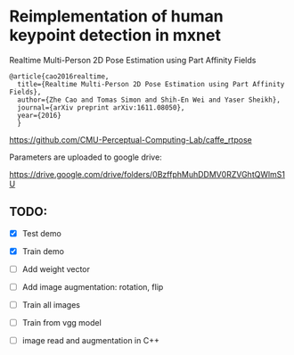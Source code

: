 # Reimplementation of human keypoint detection in mxnet

Realtime Multi-Person 2D Pose Estimation using Part Affinity Fields

```
@article{cao2016realtime,
  title={Realtime Multi-Person 2D Pose Estimation using Part Affinity Fields},
  author={Zhe Cao and Tomas Simon and Shih-En Wei and Yaser Sheikh},
  journal={arXiv preprint arXiv:1611.08050},
  year={2016}
  }
```
  
  
https://github.com/CMU-Perceptual-Computing-Lab/caffe_rtpose

Parameters are uploaded to google drive:

https://drive.google.com/drive/folders/0BzffphMuhDDMV0RZVGhtQWlmS1U

## TODO:
- [x] Test demo
- [x] Train demo
- [ ] Add weight vector
- [ ] Add image augmentation: rotation, flip
- [ ] Train all images
- [ ] Train from vgg model
- [ ] image read and augmentation in C++

